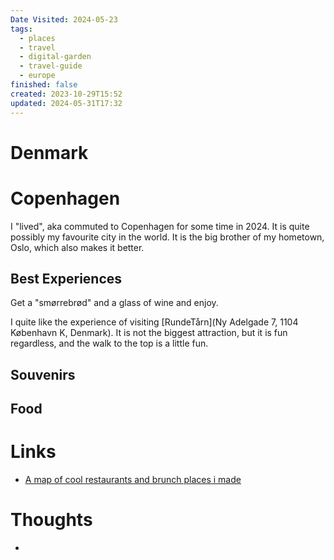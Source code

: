 ```yaml
---
Date Visited: 2024-05-23
tags:
  - places
  - travel
  - digital-garden
  - travel-guide
  - europe
finished: false
created: 2023-10-29T15:52
updated: 2024-05-31T17:32
---
```

# Denmark

# Copenhagen
I "lived", aka commuted to Copenhagen for some time in 2024. It is quite possibly my favourite city in the world. It is the big brother of my hometown, Oslo, which also makes it better. 


## Best Experiences
Get a "smørrebrød" and a glass of wine and enjoy. 

I quite like the experience of visiting [RundeTårn](Ny Adelgade 7, 1104 København K, Denmark). It is not the biggest attraction, but it is fun regardless, and the walk to the top is a little fun. 
## Souvenirs 


## Food



# Links
- [A map of cool restaurants and brunch places i made](https://www.google.com/maps/d/u/0/edit?mid=1DTTSHtA1PXXnnp_yVGde4OE1BP-bZyQ&usp=sharing)

# Thoughts 
- 